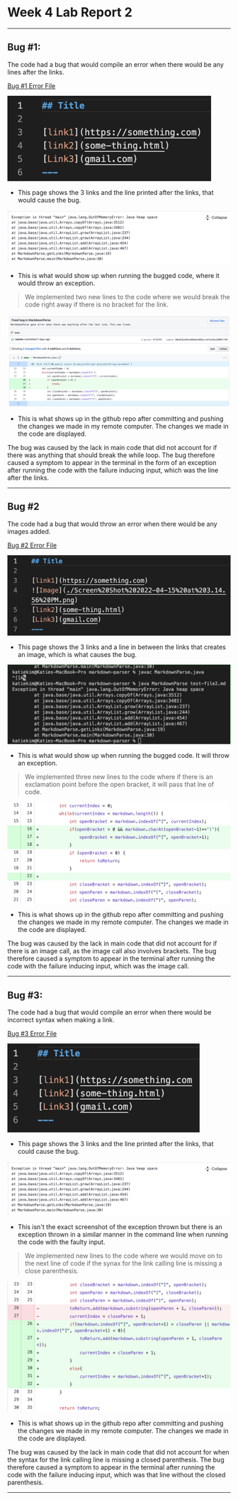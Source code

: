 # **Week 4 Lab Report 2**

---

## Bug #1:

The code had a bug that would compile an error when there would be any lines after the links.

[Bug #1 Error File](/Users/katiekim/Documents/GitHub/markdown-parser/test-file2_us.md)

![Image](./Screen%20Shot%202022-05-02%20at%209.14.35%20PM.png)

* This page shows the 3 links and the line printed after the links, that would cause the bug.

![Image](./Screen%20Shot%202022-04-24%20at%209.58.10%20PM.png)

* This is what would show up when running the bugged code, where it would throw an exception.

> We implemented two new lines to the code where we would break the code right away if there is no bracket for the link.

![Image](./Screen%20Shot%202022-04-22%20at%204.28.54%20PM.png)

* This is what shows up in the github repo after committing and pushing the changes we made in my remote computer. The changes we made in the code are displayed.

The bug was caused by the lack in main code that did not account for if there was anything that should break the while loop. The bug therefore caused a symptom to appear in the terminal in the form of an exception after running the code with the failure inducing input, which was the line after the links.

---

## Bug #2

The code had a bug that would throw an error when there would be any images added.

[Bug #2 Error File](/Users/katiekim/Documents/GitHub/markdown-parser/test-file3_us.md)

![Image](./Screen%20Shot%202022-05-02%20at%209.16.28%20PM.png)

* This page shows the 3 links and a line in between the links that creates an image, which is what causes the bug.

![Image](./Screen%20Shot%202022-04-24%20at%2010.11.55%20PM.png)

* This is what would show up when running the bugged code. It will throw an exception.

> We implemented three new lines to the code where if there is an exclamation point before the open bracket, it will pass that lne of code.

![Image](./Screen%20Shot%202022-04-24%20at%2010.10.55%20PM.png)

* This is what shows up in the github repo after committing and pushing the changes we made in my remote computer. The changes we made in the code are displayed.

The bug was caused by the lack in main code that did not account for if there is an image call, as the image call also involves brackets. The bug therefore caused a symptom to appear in the terminal after running the code with the failure inducing input, which was the image call.

---

## Bug #3:

The code had a bug that would compile an error when there would be incorrect syntax when making a link.

[Bug #3 Error File](/Users/katiekim/Documents/GitHub/markdown-parser/test-file4_us.md)

 ![Image](./Screen%20Shot%202022-05-02%20at%209.16.38%20PM.png)

* This page shows the 3 links and the line printed after the links, that could cause the bug.

![Image](./Screen%20Shot%202022-04-24%20at%209.58.10%20PM.png)

* This isn't the exact screenshot of the exception thrown but there is an exception thrown in a similar manner in the command line when running the code with the faulty input.

> We implemented new lines to the code where we would move on to the next line of code if the synax for the link calling line is missing a close parenthesis.

![Image](./Screen%20Shot%202022-04-24%20at%2010.20.22%20PM.png)

* This is what shows up in the github repo after committing and pushing the changes we made in my remote computer. The changes we made in the code are displayed.

The bug was caused by the lack in main code that did not account for when the syntax for the link calling line is missing a closed parenthesis. The bug therefore caused a symptom to appear in the terminal after running the code with the failure inducing input, which was that line without the closed parenthesis.

---